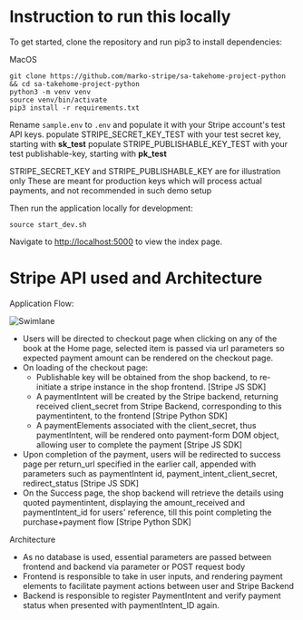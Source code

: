 # Instruction to run this locally
To get started, clone the repository and run pip3 to install dependencies:

MacOS

```
git clone https://github.com/marko-stripe/sa-takehome-project-python && cd sa-takehome-project-python
python3 -m venv venv
source venv/bin/activate
pip3 install -r requirements.txt
```

Rename `sample.env` to `.env` and populate it with your Stripe account's test API keys.
populate STRIPE_SECRET_KEY_TEST with your test secret key, starting with **sk_test**
populate STRIPE_PUBLISHABLE_KEY_TEST with your test publishable-key, starting with **pk_test**

STRIPE_SECRET_KEY and STRIPE_PUBLISHABLE_KEY are for illustration only
These are meant for production keys which will process actual payments, and not recommended in such demo setup

Then run the application locally for development:
```
source start_dev.sh
```

Navigate to [http://localhost:5000](http://localhost:5000) to view the index page.


# Stripe API used and Architecture
Application Flow: 

![Swimlane](https://static.swimlanes.io/21cdd598f44d963658ab2d07e027078e.png)

- Users will be directed to checkout page when clicking on any of the book at the Home page, selected item is passed via url parameters so expected payment amount can be rendered on the checkout page.
- On loading of the checkout page: 
  - Publishable key will be obtained from the shop backend, to re-initiate a stripe instance in the shop frontend. [Stripe JS SDK]
  - A paymentIntent will be created by the Stripe backend, returning received client_secret from Stripe Backend, corresponding to this paymentintent, to the frontend [Stripe Python SDK]
  - A paymentElements associated with the client_secret, thus paymentIntent, will be rendered onto payment-form DOM object, allowing user to complete the payment [Stripe JS SDK]
- Upon completion of the payment, users will be redirected to success page per return_url specified in the earlier call, appended with parameters such as paymentIntent id, payment_intent_client_secret, redirect_status [Stripe JS SDK]
- On the Success page, the shop backend will retrieve the details using quoted paymentintent, displaying the amount_received and paymentIntent_id for users' reference, till this point completing the purchase+payment flow [Stripe Python SDK]

Architecture
- As no database is used, essential parameters are passed between frontend and backend via parameter or POST request body
- Frontend is responsible to take in user inputs, and rendering payment elements to facilitate payment actions between user and Stripe Backend
- Backend is responsible to register PaymentIntent and verify payment status when presented with paymentIntent_ID again.



